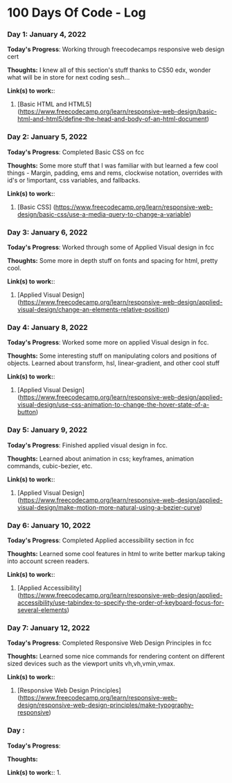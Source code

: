 # 100 Days Of Code - Log

### Day 1: January 4, 2022 

**Today's Progress**: Working through freecodecamps responsive web design cert

**Thoughts:** I knew all of this section's stuff thanks to CS50 edx, wonder what will be in store for next coding sesh...

**Link(s) to work:**: 
1. [Basic HTML and HTML5] (https://www.freecodecamp.org/learn/responsive-web-design/basic-html-and-html5/define-the-head-and-body-of-an-html-document)

### Day 2: January 5, 2022 

**Today's Progress**: Completed Basic CSS on fcc

**Thoughts:** Some more stuff that I was familiar with but learned a few cool things - Margin, padding, ems and rems, clockwise notation, overrides with id's or !important, css variables, and fallbacks.

**Link(s) to work:**: 
1. [Basic CSS] (https://www.freecodecamp.org/learn/responsive-web-design/basic-css/use-a-media-query-to-change-a-variable)

### Day 3: January 6, 2022 

**Today's Progress**: Worked through some of Applied Visual design in fcc

**Thoughts:** Some more in depth stuff on fonts and spacing for html, pretty cool.

**Link(s) to work:**: 
1. [Applied Visual Design] (https://www.freecodecamp.org/learn/responsive-web-design/applied-visual-design/change-an-elements-relative-position)

### Day 4: January 8, 2022 

**Today's Progress**: Worked some more on applied Visual design in fcc.

**Thoughts:** Some interesting stuff on manipulating colors and positions of objects. Learned about transform, hsl, linear-gradient, and other cool stuff

**Link(s) to work:**: 
1. [Applied Visual Design] (https://www.freecodecamp.org/learn/responsive-web-design/applied-visual-design/use-css-animation-to-change-the-hover-state-of-a-button)

### Day 5: January 9, 2022 

**Today's Progress**: Finished applied visual design in fcc.

**Thoughts:** Learned about animation in css; keyframes, animation commands, cubic-bezier, etc.

**Link(s) to work:**: 
1. [Applied Visual Design] (https://www.freecodecamp.org/learn/responsive-web-design/applied-visual-design/make-motion-more-natural-using-a-bezier-curve)

### Day 6: January 10, 2022

**Today's Progress**: Completed Applied accessibility section in fcc

**Thoughts:** Learned some cool features in html to write better markup taking into account screen readers.

**Link(s) to work:**: 
1. [Applied Accessibility] (https://www.freecodecamp.org/learn/responsive-web-design/applied-accessibility/use-tabindex-to-specify-the-order-of-keyboard-focus-for-several-elements)

### Day 7: January 12, 2022

**Today's Progress**: Completed Responsive Web Design Principles in fcc

**Thoughts:** Learned some nice commands for rendering content on different sized devices such as the viewport units vh,vh,vmin,vmax.

**Link(s) to work:**: 
1. [Responsive Web Design Principles] (https://www.freecodecamp.org/learn/responsive-web-design/responsive-web-design-principles/make-typography-responsive)

### Day : 

**Today's Progress**: 

**Thoughts:** 

**Link(s) to work:**: 
1. 
